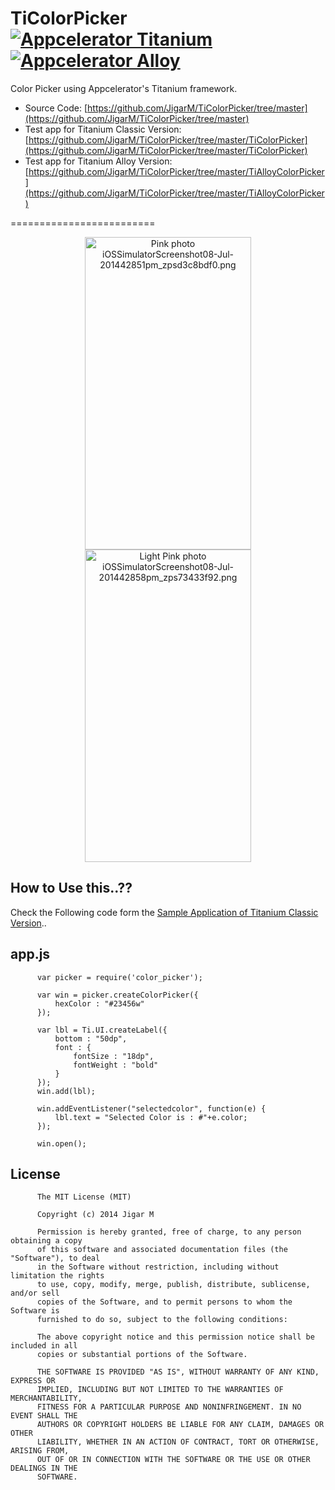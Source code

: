 TiColorPicker [![Appcelerator Titanium](http://www-static.appcelerator.com/badges/titanium-git-badge-sq.png)](http://appcelerator.com/titanium/) [![Appcelerator Alloy](http://www-static.appcelerator.com/badges/alloy-git-badge-sq.png)](http://appcelerator.com/alloy/)
=============

Color Picker using Appcelerator's Titanium framework.

* Source Code: [https://github.com/JigarM/TiColorPicker/tree/master](https://github.com/JigarM/TiColorPicker/tree/master)
* Test app for Titanium Classic Version: [https://github.com/JigarM/TiColorPicker/tree/master/TiColorPicker](https://github.com/JigarM/TiColorPicker/tree/master/TiColorPicker)
* Test app for Titanium Alloy Version: [https://github.com/JigarM/TiColorPicker/tree/master/TiAlloyColorPicker](https://github.com/JigarM/TiColorPicker/tree/master/TiAlloyColorPicker)

=========================

<p align="center" >
<a href="http://s1282.photobucket.com/user/jigarm_0809/media/iOSSimulatorScreenshot08-Jul-201442851pm_zpsd3c8bdf0.png.html" target="_blank"><img src="http://i1282.photobucket.com/albums/a534/jigarm_0809/iOSSimulatorScreenshot08-Jul-201442851pm_zpsd3c8bdf0.png" border="0" alt="Pink photo iOSSimulatorScreenshot08-Jul-201442851pm_zpsd3c8bdf0.png" width="266" height="500"/></a>
<a href="http://s1282.photobucket.com/user/jigarm_0809/media/iOSSimulatorScreenshot08-Jul-201442858pm_zps73433f92.png.html" target="_blank"><img src="http://i1282.photobucket.com/albums/a534/jigarm_0809/iOSSimulatorScreenshot08-Jul-201442858pm_zps73433f92.png" border="0" alt="Light Pink photo iOSSimulatorScreenshot08-Jul-201442858pm_zps73433f92.png" width="266" height="500"/></a>
</p>


## How to Use this..??

Check the Following code form the [Sample Application of Titanium Classic Version](https://github.com/JigarM/TiColorPicker/tree/master/TiColorPicker)..

##  app.js

          var picker = require('color_picker');
          
          var win = picker.createColorPicker({
              hexColor : "#23456w"
          });
          
          var lbl = Ti.UI.createLabel({
              bottom : "50dp",
              font : {
                  fontSize : "18dp",
                  fontWeight : "bold"
              }
          });
          win.add(lbl);
          
          win.addEventListener("selectedcolor", function(e) {
              lbl.text = "Selected Color is : #"+e.color;
          });
          
          win.open();


## License

          The MIT License (MIT)
        
          Copyright (c) 2014 Jigar M
        
          Permission is hereby granted, free of charge, to any person obtaining a copy
          of this software and associated documentation files (the "Software"), to deal
          in the Software without restriction, including without limitation the rights
          to use, copy, modify, merge, publish, distribute, sublicense, and/or sell
          copies of the Software, and to permit persons to whom the Software is
          furnished to do so, subject to the following conditions:
          
          The above copyright notice and this permission notice shall be included in all
          copies or substantial portions of the Software.
          
          THE SOFTWARE IS PROVIDED "AS IS", WITHOUT WARRANTY OF ANY KIND, EXPRESS OR
          IMPLIED, INCLUDING BUT NOT LIMITED TO THE WARRANTIES OF MERCHANTABILITY,
          FITNESS FOR A PARTICULAR PURPOSE AND NONINFRINGEMENT. IN NO EVENT SHALL THE
          AUTHORS OR COPYRIGHT HOLDERS BE LIABLE FOR ANY CLAIM, DAMAGES OR OTHER
          LIABILITY, WHETHER IN AN ACTION OF CONTRACT, TORT OR OTHERWISE, ARISING FROM,
          OUT OF OR IN CONNECTION WITH THE SOFTWARE OR THE USE OR OTHER DEALINGS IN THE
          SOFTWARE.

